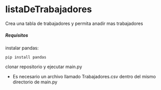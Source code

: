 # listaDeTrabajadores
Crea una tabla de trabajadores y permita anadir mas trabajadores
##### Requisitos
instalar pandas:
```
pip install pandas
```
clonar repositorio y ejecutar main.py
- Es necesario un archivo llamado Trabajadores.csv dentro del mismo directorio de main.py
